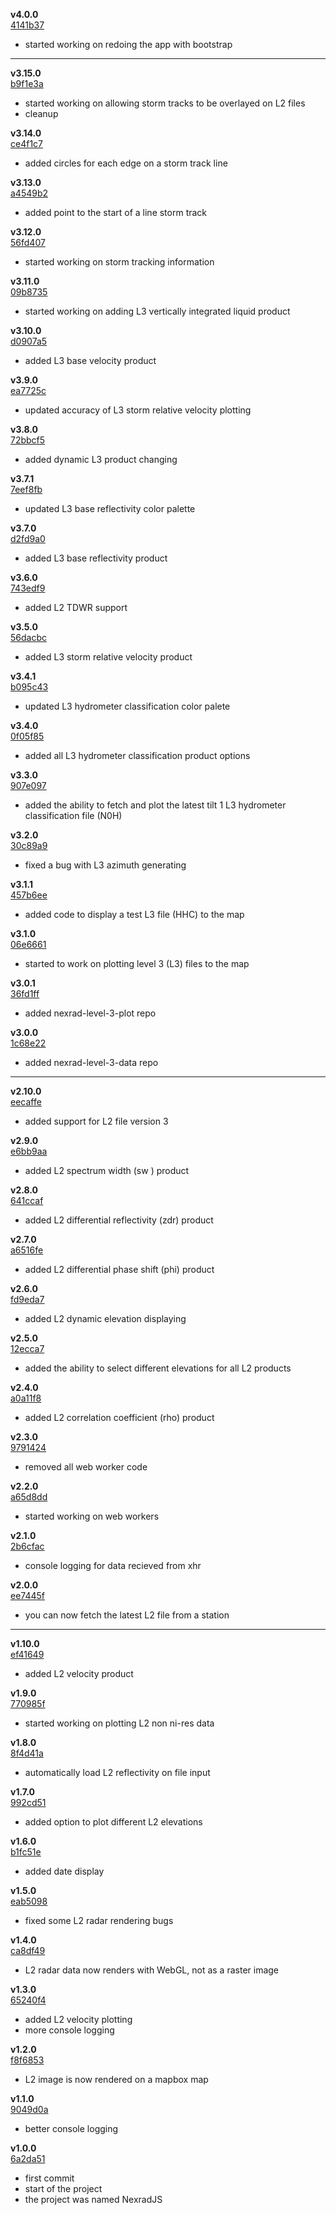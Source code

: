 **v4.0.0**\
[4141b37](https://github.com/SteepAtticStairs/AtticRadar/commit/4141b370f28a51bc064939020963aff68fd56698)
* started working on redoing the app with bootstrap

---

**v3.15.0**\
[b9f1e3a](https://github.com/SteepAtticStairs/AtticRadar/commit/b9f1e3a4cda8e09e1cc4c0b8acde18c2b5eeb71d)
* started working on allowing storm tracks to be overlayed on L2 files
* cleanup

**v3.14.0**\
[ce4f1c7](https://github.com/SteepAtticStairs/AtticRadar/commit/ce4f1c7aefcc421e65a8736cad50ee9d30d959f6)
* added circles for each edge on a storm track line

**v3.13.0**\
[a4549b2](https://github.com/SteepAtticStairs/AtticRadar/commit/a4549b2a44d434c2bec93796f2d7712b4d683055)
* added point to the start of a line storm track

**v3.12.0**\
[56fd407](https://github.com/SteepAtticStairs/AtticRadar/commit/56fd4072019999212adb3eb0e11431d0a39f177b)
* started working on storm tracking information

**v3.11.0**\
[09b8735](https://github.com/SteepAtticStairs/AtticRadar/commit/09b873586ae6f32ba5fa4aafafc961f8e495e0bd)
* started working on adding L3 vertically integrated liquid product

**v3.10.0**\
[d0907a5](https://github.com/SteepAtticStairs/AtticRadar/commit/d0907a566a4785b3afaae775ee6ae031a0ffec62)
* added L3 base velocity product

**v3.9.0**\
[ea7725c](https://github.com/SteepAtticStairs/AtticRadar/commit/ea7725ccda167a79b5b382c35c3e7a2cd0b94c52)
* updated accuracy of L3 storm relative velocity plotting

**v3.8.0**\
[72bbcf5](https://github.com/SteepAtticStairs/AtticRadar/commit/72bbcf550934ddac9a8b579f8903258324055b67)
* added dynamic L3 product changing

**v3.7.1**\
[7eef8fb](https://github.com/SteepAtticStairs/AtticRadar/commit/7eef8fb92b29c8cb2a0059a8e4982fd79ec36ffa)
* updated L3 base reflectivity color palette

**v3.7.0**\
[d2fd9a0](https://github.com/SteepAtticStairs/AtticRadar/commit/d2fd9a01409cf24e84c455b512f24062d78d499d)
* added L3 base reflectivity product

**v3.6.0**\
[743edf9](https://github.com/SteepAtticStairs/AtticRadar/commit/743edf927f7f5190c3aaad841c8a7b0f30a389c7)
* added L2 TDWR support

**v3.5.0**\
[56dacbc](https://github.com/SteepAtticStairs/AtticRadar/commit/56dacbc61a5da6e2bdc7ace6e7d220a6000172c0)
* added L3 storm relative velocity product

**v3.4.1**\
[b095c43](https://github.com/SteepAtticStairs/AtticRadar/commit/b095c4307b15076c2677de71e15e378d5e4d32f0)
* updated L3 hydrometer classification color palete

**v3.4.0**\
[0f05f85](https://github.com/SteepAtticStairs/AtticRadar/commit/0f05f85602cd313591c93cec726a712a74a03221)
* added all L3 hydrometer classification product options

**v3.3.0**\
[907e097](https://github.com/SteepAtticStairs/AtticRadar/commit/907e097c29b24ca938f3b3129b51233d3559b7bc)
* added the ability to fetch and plot the latest tilt 1 L3 hydrometer classification file (N0H)

**v3.2.0**\
[30c89a9](https://github.com/SteepAtticStairs/AtticRadar/commit/30c89a9826526625394a46a7f80b633ee960ab94)
* fixed a bug with L3 azimuth generating

**v3.1.1**\
[457b6ee](https://github.com/SteepAtticStairs/AtticRadar/commit/457b6ee1b176c82cd94cae5f9f1477a39a026d58)
* added code to display a test L3 file (HHC) to the map

**v3.1.0**\
[06e6661](https://github.com/SteepAtticStairs/AtticRadar/commit/06e666164aaf630bef75a7530e038cc2cd9496aa)
* started to work on plotting level 3 (L3) files to the map

**v3.0.1**\
[36fd1ff](https://github.com/SteepAtticStairs/AtticRadar/commit/36fd1ffce446f9a8f338b9fe952ddc90deff8eaa)
* added nexrad-level-3-plot repo

**v3.0.0**\
[1c68e22](https://github.com/SteepAtticStairs/AtticRadar/commit/1c68e2251447f043fe29b68637005aa082ba88ab)
* added nexrad-level-3-data repo

---

**v2.10.0**\
[eecaffe](https://github.com/SteepAtticStairs/AtticRadar/commit/eecaffe83cf6d3bd0a3faa3e6f35a035810b0a07)
* added support for L2 file version 3

**v2.9.0**\
[e6bb9aa](https://github.com/SteepAtticStairs/AtticRadar/commit/e6bb9aa6abf1a56987a0e67b2200ea4c718d30e7)
* added L2 spectrum width (sw ) product

**v2.8.0**\
[641ccaf](https://github.com/SteepAtticStairs/AtticRadar/commit/641ccafbfcd2cdbf934cf5142933bcb385c8ced0)
* added L2 differential reflectivity (zdr) product

**v2.7.0**\
[a6516fe](https://github.com/SteepAtticStairs/AtticRadar/commit/a6516fe162e9375ebbd58bb8c65cb15b4ed29550)
* added L2 differential phase shift (phi) product

**v2.6.0**\
[fd9eda7](https://github.com/SteepAtticStairs/AtticRadar/commit/fd9eda7e755e6d4400515411a9fa0a7fd037f8f3)
* added L2 dynamic elevation displaying

**v2.5.0**\
[12ecca7](https://github.com/SteepAtticStairs/AtticRadar/commit/12ecca7103528ec726109be0ccb77e35c351c50f)
* added the ability to select different elevations for all L2 products

**v2.4.0**\
[a0a11f8](https://github.com/SteepAtticStairs/AtticRadar/commit/a0a11f8a74cf3ddf1bc912a3e9c61527412f6aca)
* added L2 correlation coefficient (rho) product

**v2.3.0**\
[9791424](https://github.com/SteepAtticStairs/AtticRadar/commit/9791424c131eb85ab4af4c05da732ff772e80e42)
* removed all web worker code

**v2.2.0**\
[a65d8dd](https://github.com/SteepAtticStairs/AtticRadar/commit/a65d8ddcbb81bbb4e1f26d27ff64ad25672a129b)
* started working on web workers

**v2.1.0**\
[2b6cfac](https://github.com/SteepAtticStairs/AtticRadar/commit/2b6cface3c466e612dd822019ba4ebe6de600fba)
* console logging for data recieved from xhr

**v2.0.0**\
[ee7445f](https://github.com/SteepAtticStairs/AtticRadar/commit/ee7445f01bdbeb645eb66bd10af8b0d8f260bc15)
* you can now fetch the latest L2 file from a station

---

**v1.10.0**\
[ef41649](https://github.com/SteepAtticStairs/AtticRadar/commit/ef4164953d784c38ed743f45aed0eaaff5345664)
* added L2 velocity product

**v1.9.0**\
[770985f](https://github.com/SteepAtticStairs/AtticRadar/commit/770985f1cd15ec26b8a8606ca1d8f7ae558bbcc7)
* started working on plotting L2 non ni-res data

**v1.8.0**\
[8f4d41a](https://github.com/SteepAtticStairs/AtticRadar/commit/8f4d41ac4d1046087af89cd0f6365db7d7570d1a)
* automatically load L2 reflectivity on file input

**v1.7.0**\
[992cd51](https://github.com/SteepAtticStairs/AtticRadar/commit/992cd51b9bc2e275954a4748a580bf250b14c0e8)
* added option to plot different L2 elevations

**v1.6.0**\
[b1fc51e](https://github.com/SteepAtticStairs/AtticRadar/commit/b1fc51e9e826bbc2fa06f312b6c2dfb758e50ef8)
* added date display

**v1.5.0**\
[eab5098](https://github.com/SteepAtticStairs/AtticRadar/commit/eab50986598bdad6bbcc3713c088a99465aa621f)
* fixed some L2 radar rendering bugs

**v1.4.0**\
[ca8df49](https://github.com/SteepAtticStairs/AtticRadar/commit/ca8df49372af9a8b7fc9db9141c69349196ae41f)
* L2 radar data now renders with WebGL, not as a raster image

**v1.3.0**\
[65240f4](https://github.com/SteepAtticStairs/AtticRadar/commit/65240f43031c3d19a4c42055d074954256929e97)
* added L2 velocity plotting
* more console logging

**v1.2.0**\
[f8f6853](https://github.com/SteepAtticStairs/AtticRadar/commit/f8f68532f293189109229a3e55b65c9a1b8f978e)
* L2 image is now rendered on a mapbox map

**v1.1.0**\
[9049d0a](https://github.com/SteepAtticStairs/AtticRadar/commit/9049d0a10d484b5390832bb22b6dd500319dcb34)
* better console logging

**v1.0.0**\
[6a2da51](https://github.com/SteepAtticStairs/AtticRadar/commit/6a2da51d5c7d608147aadc3931bea873bfad36fd)
* first commit
* start of the project
* the project was named NexradJS